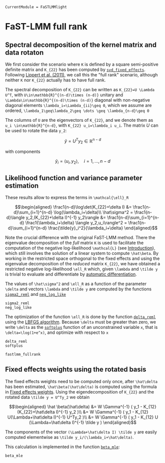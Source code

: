 ```@meta
CurrentModule = FaSTLMMlight
```

# FaST-LMM full rank

## Spectral decomposition of the kernel matrix and data rotaton

We first consider the scenario where ``K`` is defined by a square semi-positive definite matrix and ``K_{22}`` has been computed by [`svd_fixed_effects`](@ref). Following [Lippert et al. (2011)](https://europepmc.org/article/med/21892150), we call this the "full rank" scenario, although neither ``K`` nor ``K_{22}`` actually has to have full rank.

The spectral decomposition of ``K_{22}`` can be written as ``K_{22}=U \Lambda U^T``, with ``U\in\mathbb{R}^{(n-d)\times (n-d)}`` unitary and ``\Lambda\in\mathbb{R}^{(n-d)\times (n-d)}`` diagonal with non-negative diagonal elements ``\lambda_i=\Lambda_{ii}\geq 0``, which we assume are ordered, ``\lambda_1\geq\lambda_2\geq \dots \geq \lambda_{n-d}\geq 0``

The columns of ``U`` are the eigenvectors of ``K_{22}``, and we denote them as ``u_i \in\mathbb{R}^{n-d}``, with ``K_{22} u_i=\lambda_i u_i``. The matrix $U$ can be used to rotate the data ``y_2``:

```math
\tilde{y} = U^T y_2 \in \mathbb{R}^{n-d}
```

with components

```math
\tilde{y}_i = \langle u_i,y_2\rangle,\quad i=1,\dots,n-d
```

## Likelihood function and variance parameter estimation

These results allow to express the terms in ``\mathcal{\ell}_R`` 

```math
\begin{aligned}
   \frac1{n-d}\log\det(K_{22}+\delta I) &= \frac1{n-d}\sum_{i=1}^{n-d} \log(\lambda_i+\delta)\\
  \hat\sigma^2 = \frac1{n-d}\langle y_2,(K_{22}+\delta I)^{-1} y_2\rangle &= \frac1{n-d}\sum_{i=1}^{n-d} \frac1{\lambda_i+\delta} \langle y_2,u_i\rangle^2 = \frac1{n-d}\sum_{i=1}^{n-d} \frac{\tilde{y}_i^2}{\lambda_i+\delta}
\end{aligned}
```

Note the crucial difference with the original FaST-LMM method. There the eigenvalue decomposition of the *full* matrix ``K`` is used to facilitate the computation of the negative log-likelihood ``\mathcal{L}`` (see [Introduction](@ref)), which still involves the solution of a linear system to compute ``\hat\beta``. By working in the restricted space orthogonal to the fixed effects and using the eigenvalue decomposition of the *reduced* matrix ``K_{22}``, we have obtained a restricted negative log-likelihood ``\ell_R`` which, given ``\lambda`` and ``\tilde y`` is trivial to evaluate and differentiate by  [automatic differentiation](https://julianlsolvers.github.io/Optim.jl/stable/user/gradientsandhessians/#Automatic-differentiation).

The values of ``\hat\sigma^2`` and ``\ell_R``  as a function of the parameter ``\delta`` and vectors ``\lambda`` and ``\tilde y`` are computed by the functions [`sigma2_reml`](@ref) and [`neg_log_like`](@ref)

```@docs
sigma2_reml
neg_log_like
```

The optimization of the function ``\ell_R`` is done by the function [`delta_reml`](@ref) using the [LBFGS algorithm](https://julianlsolvers.github.io/Optim.jl/stable/algo/lbfgs/). Because ``\delta`` must be greater than zero, we write ``\delta`` as the [`softplus`](@ref) function of an unconstrained variable ``x``, that is ``\delta=\log(1+e^x)``, and optimize with respect to ``x``

```@docs
delta_reml
softplus
```

```@docs
fastlmm_fullrank
```

## Fixed effects weights using the rotated basis

The fixed effects weights need to be computed only once, after ``\hat\delta`` has been estimated, ``\hat\beta(\hat\delta)`` is computed using the formula in [Fixed effects weights](@ref). Using the eigendecomposition of ``K_{22}`` and the rotated data ``\tilde y = U^Ty_2`` we obtain

```math
\begin{aligned}
\hat \beta(\hat\delta) &= W \Gamma^{-1} ( y_1 - K_{12} (K_{22}+\hat\delta I)^{-1} y_2 )\\
&= W \Gamma^{-1} ( y_1 - K_{12} U(\Lambda+\hat\delta I)^{-1} U^Ty_2 )\\
&= W \Gamma^{-1} ( y_1 - K_{12} U (\Lambda+\hat\delta I)^{-1} \tilde y )
\end{aligned}
```

The components of the vector ``(\Lambda+\hat\delta I) \tilde y`` are easily computed elementwise as ``\tilde y_i/(\lambda_i+\hat\delta)``.

This calculation is implemented in the function [`beta_mle`](@ref):

```@docs
beta_mle
```